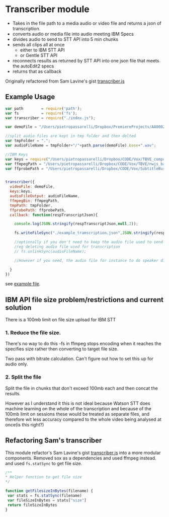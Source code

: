 # Transcriber module 

 - Takes in the file path to a media audio or video file and returns a json of transcription.
 - converts audio or media file into audio meeting IBM Specs
 - divides audio to send to STT API into 5 min chunks
 - sends all clips all at once 
 	- either to IBM STT API
 	- or Gentle STT API
 - reconnects results as returned by STT API into one json file that meets the autoEdit2 specs
 - returns that as callback 

Originally refactored from Sam Lavine's gist [transcriber.js](https://gist.github.com/antiboredom/9bed969c8b2f89ea4b6c)


## Example Usage


```js
var path 		= require('path');
var fs 			= require('fs');
var transcriber = require("./index.js");

var demoFile = "/Users/pietropassarelli/Dropbox/PremiereProjects/AA0002_1.mov";

//split audio files are kept in tmp folder and then delted
var tmpFolder = ".";
var audioFileName = tmpFolder+"/"+path.parse(demoFile).base+".wav";

//IBM Keys
var keys = require("/Users/pietropassarelli/Dropbox/CODE/Vox/TBVE_components/keys/wttskeys.json")
var ffmpegPath = "/Users/pietropassarelli/Dropbox/CODE/Vox/TBVE/nwjs_backbone_sails_transcription/backEnd/api/services/bin/ffmpeg";
var ffprobePath = "/Users/pietropassarelli/Dropbox/CODE/Vox/SubtitleBurner_project/SubtitleBurner/bin/ffprobe";


transcriber({
  videoFile: demoFile,
  keys:keys,
  audioFileOutput: audioFileName,
  ffmpegBin: ffmpegPath,
  tmpPath: tmpFolder,
  ffprobePath: ffprobePath,
  callback: function(respTranscriptJson){

    console.log(JSON.stringify(respTranscriptJson,null,2));

    fs.writeFileSync("./example_tramscription.json",JSON.stringify(respTranscriptJson ))

    //optionally if you don't need to keep the audio file used to send to IBM Watson, here is a good place/time to delete it.
    //eg deleting audio file used for transcription
    // fs.unlinkSync(audioFileName);

    //However if you need, the audio file for instance to do speaker diarization with another system that requries same audio, here's a good place to save the file name/file path for reference.

  }
})
```

see [example file]("./index_example.js").



## IBM API file size problem/restrictions and current solution
There is a 100mb limit on file size upload for IBM STT

### 1. Reduce the file size.

There's no way to do this
-fs in ffmpeg stops encoding when it reaches the specifies size rather then converting to target file size.

Two pass with bitrate calculation.
Can't figure out how to set this up for audio only.

### 2. Split the file
Split the file in chunks that don't exceed 100mb each and then concat the results.

However as I understand it this is not ideal because Watson STT does machine learning on the whole of the transcription and because of the 100mb limit on sessions these would be treated as separate files, and therefore wit less accuracy compared to the whole video being analysed at once(is this right?)


## Refactoring Sam's transcriber

This module refactor's Sam Lavine's gist [transcriber.js](https://gist.github.com/antiboredom/9bed969c8b2f89ea4b6c) into a more modular components. Removed sox as a dependencies and used ffmpeg instead. and used `fs.statSync` to get file size.

```javascript 
/**
* Helper function to get file size
*/

function getFilesizeInBytes(filename) {
 var stats = fs.statSync(filename)
 var fileSizeInBytes = stats["size"]
 return fileSizeInBytes
}
```


